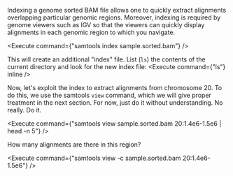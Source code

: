 <script>
import Execute from "components/Execute.svelte";
</script>

Indexing a genome sorted BAM file allows one to quickly extract alignments
overlapping particular genomic regions. Moreover, indexing is required by
genome viewers such as IGV so that the viewers can quickly display alignments in each genomic region to which you navigate.

<Execute command={"samtools index sample.sorted.bam"} />

This will create an additional "index" file. List (`ls`) the contents of the current directory and look for the new index file: <Execute command={"ls"} inline />

Now, let's exploit the index to extract alignments from chromosome 20. To do
this, we use the samtools `view` command, which we will give proper treatment
in the next section. For now, just do it without understanding. No really. Do it.

<Execute command={"samtools view sample.sorted.bam 20:1.4e6-1.5e6 | head -n 5"} />

How many alignments are there in this region?

<Execute command={"samtools view -c sample.sorted.bam 20:1.4e6-1.5e6"} />
